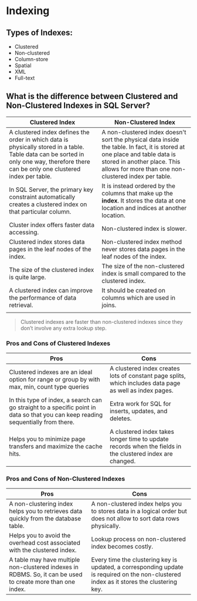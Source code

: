 # Indexing

## Types of Indexes:

- Clustered
- Non-clustered
- Column-store
- Spatial
- XML
- Full-text



## What is the difference between Clustered and Non-Clustered Indexes in SQL Server?

| Clustered Index                                              | Non-Clustered Index                                          |
| ------------------------------------------------------------ | ------------------------------------------------------------ |
| A clustered index defines the order in which data is physically stored in a table. Table data can be sorted in only one way, therefore there can be only one clustered index per table. | A non-clustered index doesn't sort the physical data inside the table. In fact, it is stored at one place and table data is stored in another place. This allows for more than one non-clustered index per table. |
| In SQL Server, the primary key constraint automatically creates a clustered index on that particular column. | It is instead ordered by the columns that make up the **index**. It stores the data at one location and indices at another location. |
| Cluster index offers faster data accessing.                  | Non-clustered index is slower.                               |
| Clustered index stores data pages in the leaf nodes of the index. | Non-clustered index method never stores data pages in the leaf nodes of the index. |
| The size of the clustered index is quite large.              | The size of the non-clustered index is small compared to the clustered index. |
| A clustered index can improve the performance of data retrieval. | It should be created on columns which are used in joins.     |
|                                                              |                                                              |

> Clustered indexes are faster than non-clustered indexes since they don’t involve any extra lookup step.

### Pros and Cons of Clustered Indexes

| Pros                                                         | Cons                                                         |
| ------------------------------------------------------------ | ------------------------------------------------------------ |
| Clustered indexes are an ideal option for range or group by with max, min, count type queries | A clustered index creates lots of constant page splits, which includes data page as well as index pages. |
| In this type of index, a search can go straight to a specific point in data so that you can keep reading sequentially from there. | Extra work for SQL for inserts, updates, and deletes.        |
| Helps you to minimize page transfers and maximize the cache hits. | A clustered index takes longer time to update records when the fields in the clustered index are changed. |

### Pros and Cons of Non-Clustered Indexes

| Pros                                                         | Cons                                                         |
| ------------------------------------------------------------ | ------------------------------------------------------------ |
| A non-clustering index helps you to retrieves data quickly from the database table. | A non-clustered index helps you to stores data in a logical order but does not allow to sort data rows physically. |
| Helps you to avoid the overhead cost associated with the clustered index. | Lookup process on non-clustered index becomes costly.        |
| A table may have multiple non-clustered indexes in RDBMS. So, it can be used to create more than one index. | Every time the clustering key is updated, a corresponding update is required on the non-clustered index as it stores the clustering key. |

